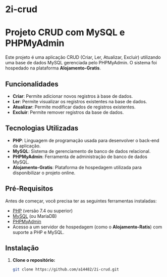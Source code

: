 # 2i-crud

# Projeto CRUD com MySQL e PHPMyAdmin

Este projeto é uma aplicação CRUD (Criar, Ler, Atualizar, Excluir) utilizando uma base de dados MySQL gerenciada pelo PHPMyAdmin. O sistema foi hospedado na plataforma **Alojamento-Gratis**.

## Funcionalidades

- **Criar**: Permite adicionar novos registros à base de dados.
- **Ler**: Permite visualizar os registros existentes na base de dados.
- **Atualizar**: Permite modificar dados de registros existentes.
- **Excluir**: Permite remover registros da base de dados.

## Tecnologias Utilizadas

- **PHP**: Linguagem de programação usada para desenvolver o back-end da aplicação.
- **MySQL**: Sistema de gerenciamento de banco de dados relacional.
- **PHPMyAdmin**: Ferramenta de administração de banco de dados MySQL.
- **Alojamento-Gratis**: Plataforma de hospedagem utilizada para disponibilizar o projeto online.

## Pré-Requisitos

Antes de começar, você precisa ter as seguintes ferramentas instaladas:

- [PHP](https://www.php.net/) (versão 7.4 ou superior)
- [MySQL](https://www.mysql.com/) (ou MariaDB)
- [PHPMyAdmin](https://www.phpmyadmin.net/)
- Acesso a um servidor de hospedagem (como o **Alojamento-Ratis**) com suporte a PHP e MySQL.

## Instalação

1. **Clone o repositório:**

   ```bash
   git clone https://github.com/a14482/2i-crud.git
